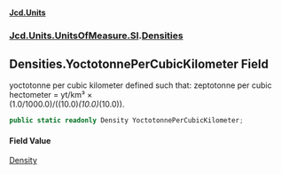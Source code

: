 #### [Jcd.Units](index.md 'index')
### [Jcd.Units.UnitsOfMeasure.SI](Jcd.Units.UnitsOfMeasure.SI.md 'Jcd.Units.UnitsOfMeasure.SI').[Densities](Densities.md 'Jcd.Units.UnitsOfMeasure.SI.Densities')

## Densities.YoctotonnePerCubicKilometer Field

yoctotonne per cubic kilometer defined such that: zeptotonne per cubic hectometer = yt/km³ ×  
(1.0/1000.0)/((10.0)*(10.0)*(10.0)).

```csharp
public static readonly Density YoctotonnePerCubicKilometer;
```

#### Field Value
[Density](Density.md 'Jcd.Units.UnitTypes.Density')